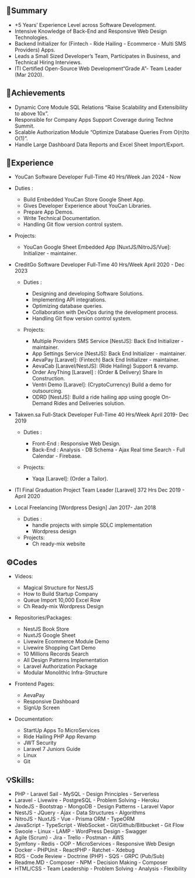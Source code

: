 ## 📜Summary

- +5 Years’ Experience Level across Software Development.
- Intensive Knowledge of Back-End and Responsive Web Design Technologies.
- Backend Initializer for (Fintech - Ride Hailing - Ecommerce - Multi SMS Providers) Apps.
- Leads a Small Sized Developer’s Team, Participates in Business, and Technical Hiring Interviews.
- ITI Certified Open-Source Web Development“Grade A”- Team Leader (Mar 2020).

## 🏅Achievements
- Dynamic Core Module SQL Relations “Raise Scalability and Extensibility to above 10x”.
- Responsible for Company Apps Support Coverage during Techne Summit.
- Scalable Authorization Module “Optimize Database Queries From O(n)to O(1)”.
- Handle Large Dashboard Data Reports and Excel Sheet Import/Export.

## 💼Experience
-  YouCan Software Developer Full-Time 40 Hrs/Week Jan 2024 - Now
  - Duties :
    - Build Embedded YouCan Store Google Sheet App.
    - Gives Developer Experience about YouCan Libraries.
    - Prepare App Demos.
    - Write Technical Documentation.
    - Handling Git flow version control system.
    
  - Projects:
    - YouCan Google Sheet Embedded App [NuxtJS/NitroJS/Vue]: Initializer - maintainer.

- CreditGo Software Developer Full-Time 40 Hrs/Week April 2020 - Dec 2023
  - Duties :
    - Designing and developing Software Solutions.
    - Implementing API integrations.
    - Optimizing database queries.
    - Collaboration with DevOps during the development process.
    - Handling Git flow version control system.
    
  - Projects:
    - Multiple Providers SMS Service [NestJS]: Back End Initializer - maintainer.
    - App Settings Service [NestJS]: Back End Initializer - maintainer.
    - AevaPay [Laravel]: (Fintech) Back End Initializer - maintainer.
    - AevaCab [Laravel/NestJS]: (Ride Hailing) Support & revamp.
    - Order AnyThing [Laravel] : (Order & Delivery) Share In Construction.
    - Ventri Demo [Laravel]: (CryptoCurrency) Build a demo for outsourcing.
    - ODRD [NestJS]: Build a ride hailing app using google On-Demand Rides and Deliveries solution.

- Takwen.sa Full-Stack Developer Full-Time 40 Hrs/Week April 2019- Dec 2019
  - Duties :
    - Front-End : Responsive Web Design.
    - Back-End : Analysis - DB Schema - Ajax Real time Search - Full Calendar - Firebase.
    
  - Projects:
    - Yaqa [Laravel]: (Order a Tailor).

- ITI Final Graduation Project Team Leader [Laravel] 372 Hrs Dec 2019 - April 2020

- Local Freelancing [Wordpress Design] Jan 2017- Jan 2018
  - Duties :
    - handle projects with simple SDLC implementation
    - Wordpress design
  - Projects:
    - Ch ready-mix website

## ⚙️Codes

- Videos:
  - Magical Structure for NestJS
  - How to Build Startup Company
  - Queue Import 10,000 Excel Row
  - Ch Ready-mix Wordpress Design

- Repositories/Packages:
  - NestJS Book Store
  - NuxtJS Google Sheet
  - Livewire Ecommerce Module Demo
  - Livewire Shopping Cart Demo
  - 10 Millions Records Search
  - All Design Patterns Implementation
  - Laravel Authorization Package
  - Modular Monolithic Infra-Structure
  
- Frontend Pages:
  - AevaPay
  - Responsive Dashboard
  - SignUp Screen

- Documentation:
  - StartUp Apps To MicroServices
  - Ride Hailing PHP App Revamp
  - JWT Security
  - Laravel 7 Juniors Guide
  - Linux
  - Git

## 💡Skills:
- PHP - Laravel Sail - MySQL - Design Principles - Serverless
- Laravel - Livewire - PostgreSQL - Problem Solving - Heroku
- NodeJS - Bootstrap - MongoDB - Design Patterns - Laravel Vapor
- NestJS - JQuery - Ajax - Data Structures - Algorithms
- NitroJS - NuxtJS - Vue - Prisma ORM - TypeORM
- JavaScript - TypeScript - WebSocket - Git/Github/Bitbucket - Git Flow
- Swoole - Linux - LAMP - WordPress Design - Swagger
- Agile (Scrum) - Jira - Trello - Postman - AWS
- Symfony - Redis - OOP - MicroServices - Responsive Web Design
- Docker - PHPUnit - ReactPHP - Ratchet - Xdebug
- RDS - Code Review - Doctrine (PHP) - SQS - GRPC (Pub/Sub)
- Readme.MD - Composer - NPM - Decision Making - Composer
- HTML/CSS - Team Leadership - Problem Solving - Analysis - Flexibility
